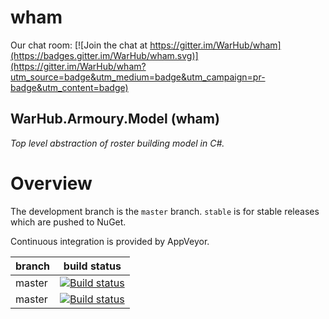 # wham

Our chat room: [![Join the chat at https://gitter.im/WarHub/wham](https://badges.gitter.im/WarHub/wham.svg)](https://gitter.im/WarHub/wham?utm_source=badge&utm_medium=badge&utm_campaign=pr-badge&utm_content=badge)

## WarHub.Armoury.Model (wham)

*Top level abstraction of roster building model in C#.*

# Overview

The development branch is the `master` branch. `stable` is for stable releases which are pushed to NuGet.

Continuous integration is provided by AppVeyor.

| branch | build status |
---------|--------------
master   | [![Build status](https://ci.appveyor.com/api/projects/status/WarHub/wham?branch=master?svg=true)](https://ci.appveyor.com/project/amis92/wham/branch/master)
master   | [![Build status](https://ci.appveyor.com/api/projects/status/WarHub/wham?branch=stable?svg=true)](https://ci.appveyor.com/project/amis92/wham/branch/stable)

